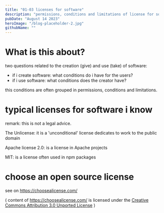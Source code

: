 ```yaml
---
title: "01-03 licenses for software"
description: "permissions, conditions and limitations of license for software - give and take"
pubDate: "August 14 2023"
heroImage: "/blog-placeholder-2.jpg"
githubName: ""
---
```


# What is this about?

two questions related to the creation (give) and use (take) of software:

- if i create software: what conditions do i have for the users?
- if i use software: what conditions does the creator have?

this conditions are often grouped in permissions, conditions and limitations.

# typical licenses for software i know

remark: this is not a legal advice.

The Unlicense: it is a 'unconditional' license dedicates to work to the public domain

Apache license 2.0: is a license in Apache projects

MIT: is a license often used in npm packages

# choose an open source license

see on https://choosealicense.com/

( content of https://choosealicense.com/ is licensed under the [Creative Commons Attribution 3.0 Unported License](https://creativecommons.org/licenses/by/3.0/legalcode) )
